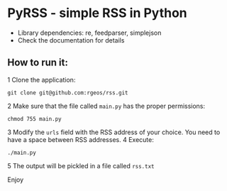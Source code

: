 # PyRSS - simple RSS in Python

- Library dependencies: re, feedparser, simplejson
- Check the documentation for details

## How to run it:

1 Clone the application:

`git clone git@github.com:rgeos/rss.git`

2 Make sure that the file called `main.py` has the proper permissions:

`chmod 755 main.py`

3 Modify the `urls` field with the RSS address of your choice. You need to have a space between RSS addresses.
4 Execute:

`./main.py`

5 The output will be pickled in a file called `rss.txt`

Enjoy